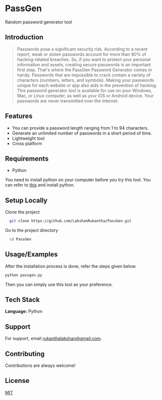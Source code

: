 # PassGen
Random password generator tool

## Introduction

> Passwords pose a significant security risk. According to a recent report, weak or stolen passwords account for more than 80% of hacking-related breaches. So, if you want to protect your personal information and assets, creating secure passwords is an important first step. That's where the PassGen Password Generator comes in handy. Passwords that are impossible to crack contain a variety of characters (numbers, letters, and symbols). Making your passwords unique for each website or app also aids in the prevention of hacking. This password generator tool is available for use on your Windows, Mac, or Linux computer, as well as your iOS or Android device. Your passwords are never transmitted over the internet.

## Features

- You can provide a password length ranging from 1 to 94 characters.
- Generate an unlimited number of passwords in a short period of time.
- Lightweight tool
- Cross platform

## Requirements

* Python

You need to install python on your computer before you try this tool. You can refer to [this](https://www.python.org/downloads/) and install python.

## Setup Locally

Clone the project

```bash
  git clone https://github.com/LakshanRukantha/PassGen.git
```

Go to the project directory

```bash
  cd PassGen
```

## Usage/Examples

After the installation process is done, refer the steps given below.

```bash
python passgen.py
```

Then you can simply use this tool as your preference.

## Tech Stack

**Language:** Python

## Support

For support, email rukanthalakshan@gmail.com.

## Contributing

Contributions are always welcome!

## License

[MIT](https://github.com/LakshanRukantha/PassGen/blob/master/LICENSE)
